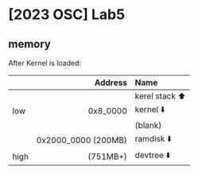 # [2023 OSC] Lab5

## memory

After Kernel is loaded:

|       |Address                | Name          |
|:----  |---------------:       |:---------     |
|       |                       |kerel stack ⬆️ |
|low    |0x8_0000               |kernel ⬇️      |
|       |                       |(blank)        |
|       |0x2000_0000 (200MB)    |ramdisk ⬇️     |
|high   |(751MB+)               |devtree ⬇️     |